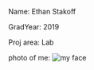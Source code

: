 
Name: Ethan Stakoff

GradYear: 2019

Proj area: Lab

photo of me:
	![my face](2017-01-20-174755.jpg)
